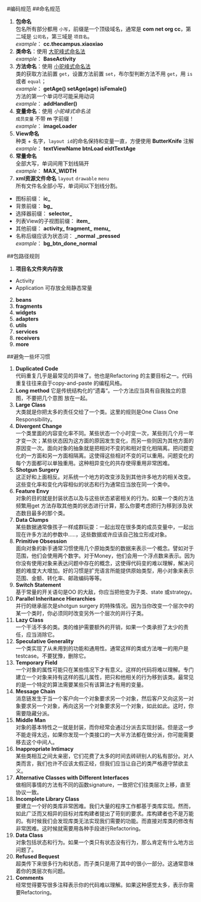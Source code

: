 #编码规范
##命名规范
1. **包命名**  
包名所有部分都用 `小写`，前缀是一个顶级域名，通常是 **com net org cc**，第二域是 `公司名`，第三域是 `项目名`。  
*example*： **cc.thecampus.xiaoxiao**  
2. **类命名**：使用 [大驼峰式命名法](http://baike.baidu.com/link?url=Sa5pW2KrG5v21runD8gvGgKC9CBM04X2EYIeA2mgFL9NCb-XamrsczUro5o0Xk3pW_jBnT8o-olFmENfdZibz_)  
*example*： **BaseActivity**  
3. **方法命名**：使用 [小驼峰式命名法](http://baike.baidu.com/link?url=Sa5pW2KrG5v21runD8gvGgKC9CBM04X2EYIeA2mgFL9NCb-XamrsczUro5o0Xk3pW_jBnT8o-olFmENfdZibz_)  
类的获取方法前置 `get`，设置方法前置 `set`，布尔型判断方法不用 `get`，用 `is` 或者 `equal`；  
*example*： **getAge()  setAge(age)  isFemale()**  
方法的第一个单词尽可能采用动词  
*example*： **addHandler()**  
4. **变量命名**：使用 *小驼峰式命名法*  
`成员变量` 不带 **m** 字前缀！  
*example*： **imageLoader**  
5. **View命名**  
种类 + 名字，`layout id`的命名保持和变量一直，方便使用 **ButterKnife** 注解  
*example*： **textViewName  btnLoad  eidtTextAge**  
6. **常量命名**  
全部大写，单词间用下划线隔开  
*example*： **MAX_WIDTH**  
7. **xml资源文件命名** `layout` `drawable` `menu`  
所有文件名全部小写，单词间以下划线分割。
 - 图标前缀： **ic_**
 - 背景前缀： **bg_**
 - 选择器前缀： **selector_**
 - 列表View的子视图前缀： **item_**
 - 其他前缀： **activity_**  **fragment_**  **menu_**
 - 名称后缀应该为状态词： **_normal**  **_pressed**  
*example*： **bg_btn_done_normal**

##包路径规则
1. **项目名文件夹内存放**
 - Activity
 - Application 可存放全局静态常量
2. **beans**
3. **fragments**
4. **widgets**
5. **adapters**
6. **utils**
7. **services**
8. **receivers**
9. **more**

##避免一些坏习惯
1. **Duplicated Code**  
代码重复几乎是最常见的异味了。他也是Refactoring 的主要目标之一。代码重复往往来自于copy-and-paste 的编程风格。
2. **Long method** 
它是传统结构化的“遗毒“。一个方法应当具有自我独立的意图，不要把几个意图
放在一起。
3. **Large Class**  
大类就是你把太多的责任交给了一个类。这里的规则是One Class One Responsibility。
4. **Divergent Change**  
一个类里面的内容变化率不同。某些状态一个小时变一次，某些则几个月一年才变一次；某些状态因为这方面的原因发生变化，而另一些则因为其他方面的原因变一次。面向对象的抽象就是把相对不变的和相对变化相隔离。把问题变化的一方面和另一方面相隔离。这使得这些相对不变的可以重用。问题变化的每个方面都可以单独重用。这种相异变化的共存使得重用非常困难。
5. **Shotgun Surgery**  
这正好和上面相反。对系统一个地方的改变涉及到其他许多地方的相关改变。这些变化率和变化内容相似的状态和行为通常应当放在同一个类中。
6. **Feature Envy**  
对象的目的就是封装状态以及与这些状态紧密相关的行为。如果一个类的方法频繁用get 方法存取其他类的状态进行计算，那么你要考虑把行为移到涉及状态数目最多的那个类。
7. **Data Clumps**  
某些数据通常像孩子一样成群玩耍：一起出现在很多类的成员变量中，一起出现在许多方法的参数中…..，这些数据或许应该自己独立形成对象。
8. **Primitive Obsession**  
面向对象的新手通常习惯使用几个原始类型的数据来表示一个概念。譬如对于范围，他们会使用两个数字。对于Money，他们会用一个浮点数来表示。因为你没有使用对象来表达问题中存在的概念，这使得代码变的难以理解，解决问题的难度大大增加。好的习惯是扩充语言所能提供原始类型，用小对象来表示范围、金额、转化率、邮政编码等等。
9. **Switch Statement**  
基于常量的开关语句是OO 的大敌，你应当把他变为子类、state 或strategy。
10. **Parallel Inheritance Hierarchies**  
并行的继承层次是shotgun surgery 的特殊情况。因为当你改变一个层次中的某一个类时，你必须同时改变另外一个层次的并行子类。
11. **Lazy Class**  
一个干活不多的类。类的维护需要额外的开销，如果一个类承担了太少的责任，应当消除它。
12. **Speculative Generality**  
一个类实现了从未用到的功能和通用性。通常这样的类或方法唯一的用户是testcase。不要犹豫，删除它。
13. **Temporary Field**  
一个对象的属性可能只在某些情况下才有意义。这样的代码将难以理解。专门建立一个对象来持有这样的孤儿属性，把只和他相关的行为移到该类。最常见的是一个特定的算法需要某些只有该算法才有用的变量。
14. **Message Chain**  
消息链发生于当一个客户向一个对象要求另一个对象，然后客户又向这另一对象要求另一个对象，再向这另一个对象要求另一个对象，如此如此。这时，你需要隐藏分派。
15. **Middle Man**  
对象的基本特性之一就是封装，而你经常会通过分派去实现封装。但是这一步不能走得太远，如果你发现一个类接口的一大半方法都在做分派，你可能需要移去这个中间人。
16. **Inappropriate Intimacy**  
某些类相互之间太亲密，它们花费了太多的时间去砖研别人的私有部分。对人类而言，我们也许不应该太假正经，但我们应当让自己的类严格遵守禁欲主义。
17. **Alternative Classes with Different Interfaces**  
做相同事情的方法有不同的函数signature，一致把它们往类层次上移，直至协议一致。
18. **Incomplete Library Class**  
要建立一个好的类库非常困难。我们大量的程序工作都基于类库实现。然而，如此广泛而又相异的目标对库构建者提出了苛刻的要求。库构建者也不是万能的。有时候我们会发现库类无法实现我们需要的功能。而直接对库类的修改有非常困难。这时候就需要用各种手段进行Refactoring。
19. **Data Class**  
对象包括状态和行为。如果一个类只有状态没有行为，那么肯定有什么地方出问题了。
20. **Refused Bequest**  
超类传下来很多行为和状态，而子类只是用了其中的很小一部分。这通常意味着你的类层次有问题。
21. **Comments**  
经常觉得要写很多注释表示你的代码难以理解。如果这种感觉太多，表示你需要Refactoring。



 